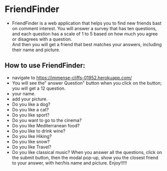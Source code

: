 # FriendFinder
* FriendFinder is a web application that helps you to find new friends bast on comment interest. You will answer a  survey that has ten questions, and each question has a scale of 1 to 5 based on how much you agree or disagrees with a question.  
And then you will get a friend that best matches your answers, including their name and picture.

## How to use FriendFinder:
* navigate to https://immense-cliffs-01952.herokuapp.com/
* You will see the" answer Question" button when you click on the button; you will get a 12 question.
* your name.
* add your picture.
* Do you like a dog?
* Do you like a cat?
* Do you like sport?
* Do you want to go to the cinema?
* Do you like Mediterranean food?
* Do you like to drink wine?
* Do you like Hiking?
* Do you like snow?
* Do you like Travel?
* Do you like classical music?
When you answer all the questions, click on the submit button, then the modal pop-up, show you the closest friend to your answer, with her/his name and picture.
Enjoy!!!!!